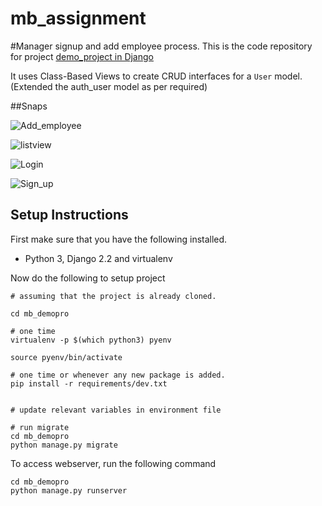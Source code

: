 # mb_assignment
#Manager signup and add employee process.
This is the code repository for project [demo_project in Django](https://github.com/vishwa7p/mb_assignment.git)

It uses Class-Based Views to create CRUD interfaces for a `User` model.(Extended the auth_user model as per required)

##Snaps

![Add_employee](.snaps/Add_employee.png "Add_employee")

![listview](.snaps/List_view.png "ListView for Employees")

![Login](.snaps/Login.png "Login page")

![Sign_up](.snaps/Sign_up.png "Sign_up page")


## Setup Instructions

First make sure that you have the following installed.

* Python 3, Django 2.2 and virtualenv

Now do the following to setup project

```
# assuming that the project is already cloned.

cd mb_demopro

# one time
virtualenv -p $(which python3) pyenv

source pyenv/bin/activate

# one time or whenever any new package is added.
pip install -r requirements/dev.txt


# update relevant variables in environment file

# run migrate
cd mb_demopro
python manage.py migrate
```

To access webserver, run the following command

```
cd mb_demopro
python manage.py runserver
```


